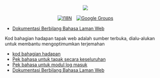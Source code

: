 <p align="center"><a href="https://wac.tax"><img src="https://cdn.jsdelivr.net/gh/wactax/img/logo.svg"/></a></p><p align="center"><a href="https://github.com/wactax/wac.tax/blob/main/doc/README.md#readme"><img alt="I18N" src="https://cdn.jsdelivr.net/gh/wactax/img/t.svg"/></a>　<a href="https://groups.google.com/u/2/g/wactax"><img alt="Google Groups" src="https://cdn.jsdelivr.net/gh/wactax/img/g-groups.svg"/></a></p>

* [Dokumentasi Berbilang Bahasa Laman Web](https://github.com/xxai-doc)

Kod bahagian hadapan tapak web adalah sumber terbuka, dialu-alukan untuk membantu mengoptimumkan terjemahan

* [kod bahagian hadapan](https://github.com/xxai-art/web)
* [Pek bahasa untuk tapak secara keseluruhan](https://github.com/xxai-art/web/tree/main/i18n)
* [Pek bahasa untuk modul log masuk](https://github.com/wacpkg/user/tree/main/ui.i18n)
* [Dokumentasi Berbilang Bahasa Laman Web](https://github.com/xxai-doc)
